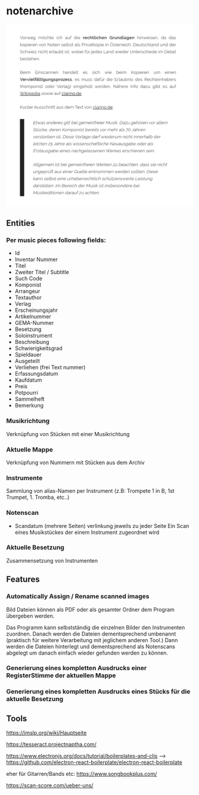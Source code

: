 # notenarchive

![Legal Rights](./legal_rights.png)

## Entities

### Per music pieces following fields:

- Id
- Inventar Nummer
- Titel
- Zweiter Titel / Subtitle
- Such Code
- Komponist
- Arrangeur
- Textauthor
- Verlag
- Erscheinungsjahr
- Artikelnummer
- GEMA-Nummer
- Besetzung
- Soloinstrument
- Beschreibung
- Schwierigkeitsgrad
- Spieldauer
- Ausgeteilt
- Verliehen (frei Text nummer)
- Erfassungsdatum
- Kaufdatum
- Preis
- Potpourri
- Sammelheft
- Bemerkung

### Musikrichtung
Verknüpfung von Stücken mit einer Musikrichtung

### Aktuelle Mappe
Verknüpfung von Nummern mit Stücken aus dem Archiv

### Instrumente
Sammlung von alias-Namen per Instrument (z.B: Trompete 1 in B, 1st Trumpet, 1. Tromba, etc..)

### Notenscan
- Scandatum
(mehrere Seiten) verlinkung jeweils zu jeder Seite
Ein Scan eines Musikstückes der einem Instrument zugeordnet wird

### Aktuelle Besetzung
Zusammensetzung von Instrumenten

## Features

### Automatically Assign / Rename scanned images

Bild Dateien können als PDF oder als gesamter Ordner dem Program übergeben werden.

Das Programm kann selbstständig die einzelnen Bilder den Instrumenten zuordnen.
Danach werden die Dateien dementsprechend umbenannt (praktisch für weitere Verarbeitung mit jeglichem anderen Tool.)
Dann werden die Dateien hinterlegt und dementsprechend als Notenscans abgelegt um danach einfach wieder gefunden werden zu können.

### Generierung eines kompletten Ausdrucks einer RegisterStimme der aktuellen Mappe

### Generierung eines kompletten Ausdrucks eines Stücks für die aktuelle Besetzung

## Tools

https://imslp.org/wiki/Hauptseite

https://tesseract.projectnaptha.com/

https://www.electronjs.org/docs/tutorial/boilerplates-and-clis --> https://github.com/electron-react-boilerplate/electron-react-boilerplate

eher für Gitarren/Bands etc: https://www.songbookplus.com/

https://scan-score.com/ueber-uns/